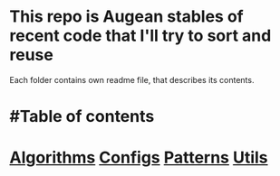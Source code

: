 <!--
/**
* @ Snippets repository
*
* by Den Hnatiuk
* https://github.com/DenysHnatiuk/snippets
*/
 -->
# This repo is Augean stables of recent code that I'll try to sort and reuse
 Each folder contains own readme file, that describes its contents.

#Table of contents
==================
[Algorithms](./algorithms/readme.md)
[Configs](./configs/readme.md)
[Patterns](./Patterns/readme.md)
[Utils](./Utils/readme.md)
==================
